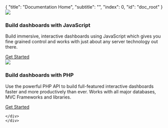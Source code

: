 <meta>
{
    "title": "Documentation Home",
    "subtitle": "",
    "index": 0,
    "id": "doc_root"
}
</meta>

<div class="container">
<div class="row">
    <div class="col-md-8">
    <div class="col-md-3">
        <img src="../../static/images/js.jpg" class="jsLogo" />
    </div>
     <div class="col-md-8">
        <h3>Build dashboards with JavaScript</h3>
        <p>Build immersive, interactive dashboards using JavaScript which gives you fine grained control and works with just about any server technology out there.</p>
        <a class="btn btn-large btn-primary" href="/docs/dashboard/js/">Get Started</a>
    </div>
    </div>
    <div class="col-md-8 phpContainer">
    <div class="col-md-3">
        <img src="../../static/images/php.png" class="phpLogo" />
    </div>
     <div class="col-md-8">
        <h3>Build dashboards with PHP</h3>
        <p>Use the powerful PHP API to build full-featured interactive dashboards faster and more productively than ever. Works with all major databases, MVC Frameworks and libraries.</p>
        <a class="btn btn-large btn-primary" href="/docs/dashboard/php/">Get Started</a>
    </div>
    <div class="clear">
        
    </div>
    </div>
</div>
</div>